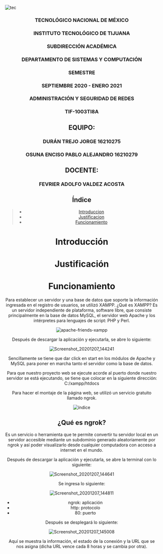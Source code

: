 ![tec](https://i.imgur.com/DKIVS3c.png)

<center>

### TECNOLÓGICO NACIONAL DE MÉXICO

### INSTITUTO TECNOLÓGICO DE TIJUANA

### SUBDIRECCIÓN ACADÉMICA

### DEPARTAMENTO DE SISTEMAS Y COMPUTACIÓN

### SEMESTRE

### SEPTIEMBRE 2020 - ENERO 2021

### ADMINISTRACIÓN Y SEGURIDAD DE REDES 

### TIF-1003TI8A

## EQUIPO:

### DURÁN TREJO JORGE 16210275

### OSUNA ENCISO PABLO ALEJANDRO 16210279

## DOCENTE:

### FEVRIER ADOLFO VALDEZ ACOSTA

## Índice
> * [Introduccion](#id1)
> * [Justificacion](#id2)
> * [Funcionamiento](#id3)

# Introducción <a name='#id1'></a>

# Justificación <a name='#id2'></a>

# Funcionamiento <a name='#id3'></a>

Para establecer un servidor y una base de datos que soporte la información ingresada en el registro de usuarios, se utilizó XAMPP. ¿Qué es XAMPP? Es un servidor independiente de plataforma, software libre, que consiste principalmente en la base de datos MySQL, el servidor web Apache y los intérpretes para lenguajes de script: PHP y Perl.

![apache-friends-xampp](https://i.imgur.com/pDzvqpG.jpg)

Después de descargar la aplicación y ejecutarla, se abre lo siguiente:


![Screenshot_20201207_144241](https://i.imgur.com/CKPXiYE.png)

Sencillamente se tiene que dar click en start en los módulos de Apache y MySQL para poner en marcha tanto el servidor como la base de datos.

Para que nuestro proyecto web se ejecute acorde al puerto donde nuestro servidor se está ejecutando, se tiene que colocar en la siguiente dirección: C:/xampp/htdocs

Para hacer el montaje de la página web, se utilizó un servicio gratuito llamado ngrok. 

![índice](https://i.imgur.com/JG1IiVX.png)

## ¿Qué es ngrok? 

Es un servicio o herramienta que te permite convertir tu servidor local en un servidor accesible mediante un subdominio generado aleatoriamente por ngrok y así poder visualizarlo desde cualquier computadora con acceso a internet en el mundo.

Después de descargar la aplicación y ejecutarla, se abre la terminal con lo siguiente:

![Screenshot_20201207_144641](https://i.imgur.com/XdndhkU.png)

Se ingresa lo siguiente:

![Screenshot_20201207_144811](https://i.imgur.com/i7KlggU.png)

* ngrok: aplicación
* http: protocolo
* 80: puerto

Después se desplegará lo siguiente:

![Screenshot_20201207_145008](https://i.imgur.com/bhhILcH.png)

Aquí se muestra la información, el estado de la conexión y la URL que se nos asigna (dicha URL vence cada 8 horas y se cambia por otra).
